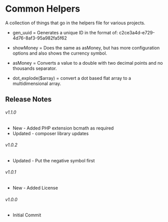 # Common Helpers

A collection of things that go in the helpers file for various projects.

* gen_uuid = Generates a unique ID in the format of: c2ce3a4d-e729-4d76-8af3-95a982fa5f62

* showMoney = Does the same as asMoney, but has more configuration options and also shows the currency symbol.

* asMoney = Converts a value to a double with two decimal points and no thousands separator.

* dot_explode($array) = convert a dot based flat array to a multidimensional array.

## Release Notes

###### v1.1.0
* New - Added PHP extension bcmath as required
* Updated - composer library updates

###### v1.0.2
* Updated - Put the negative symbol first

###### v1.0.1
* New - Added License

###### v1.0.0
* Initial Commit
